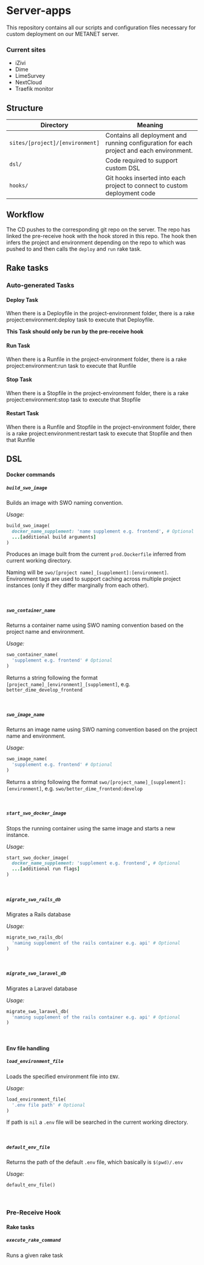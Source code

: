 # Server-apps

This repository contains all our scripts and configuration files necessary for custom deployment on our METANET server.

### Current sites

- iZivi
- Dime
- LimeSurvey
- NextCloud
- Traefik monitor

## Structure

| Directory | Meaning |
| --------- | ------- |
| `sites/[project]/[environment]` | Contains all deployment and running configuration for each project and each environment.  |
| `dsl/` | Code required to support custom DSL  |
| `hooks/` | Git hooks inserted into each project to connect to custom deployment code |

## Workflow

The CD pushes to the corresponding git repo on the server. The repo has linked the pre-receive hook with the hook stored in this repo. The hook then infers the project and environment depending on the repo to which was pushed to and then calls the `deploy` and `run` rake task. 


## Rake tasks

### Auto-generated Tasks

#### Deploy Task
When there is a Deployfile in the project-environment folder, there is a rake project:environment:deploy task to execute that Deployfile.

**This Task should only be run by the pre-receive hook** 

#### Run Task
When there is a Runfile in the project-environment folder, there is a rake project:environment:run task to execute that Runfile

#### Stop Task
When there is a Stopfile in the project-environment folder, there is a rake project:environment:stop task to execute that Stopfile

#### Restart Task
When there is a Runfile and Stopfile in the project-environment folder, there is a rake project:environment:restart task to execute that Stopfile and then that Runfile


## DSL

#### Docker commands

##### `build_swo_image`

Builds an image with SWO naming convention.

_Usage:_

```ruby
build_swo_image(
  docker_name_supplement: 'name supplement e.g. frontend', # Optional
  ...[additional build arguments]
)
```

Produces an image built from the current `prod.Dockerfile` inferred from current working directory.

Naming will be `swo/[project name]_[supplement]:[environment]`. Environment tags are used to support caching across multiple project instances (only if they differ marginally from each other).

<br>

##### `swo_container_name`

Returns a container name using SWO naming convention based on the project name and environment.

_Usage:_

```ruby
swo_container_name(
  'supplement e.g. frontend' # Optional
)
```

Returns a string following the format `[project_name]_[environment]_[supplement]`, e.g. `better_dime_develop_frontend`

<br>

##### `swo_image_name`

Returns an image name using SWO naming convention based on the project name and environment.

_Usage:_

```ruby
swo_image_name(
  'supplement e.g. frontend' # Optional
)
```

Returns a string following the format `swo/[project_name]_[supplement]:[environment]`, e.g. `swo/better_dime_frontend:develop`

<br>

##### `start_swo_docker_image`

Stops the running container using the same image and starts a new instance.

_Usage:_

```ruby
start_swo_docker_image(
  docker_name_supplement: 'supplement e.g. frontend', # Optional
  ...[additional run flags]
)
```

<br>

##### `migrate_swo_rails_db`

Migrates a Rails database

_Usage:_

```ruby
migrate_swo_rails_db(
  'naming supplement of the rails container e.g. api' # Optional
)
```

<br>

##### `migrate_swo_laravel_db`

Migrates a Laravel database

_Usage:_

```ruby
migrate_swo_laravel_db(
  'naming supplement of the rails container e.g. api' # Optional
)
```

<br>

#### Env file handling

##### `load_environment_file`

Loads the specified environment file into `ENV`.

_Usage:_

```ruby
load_environment_file(
  '.env file path' # Optional
)
```

If path is `nil` a `.env` file will be searched in the current working directory.

<br>

##### `default_env_file`

Returns the path of the default `.env` file, which basically is `$(pwd)/.env`

_Usage:_

```ruby
default_env_file()
```

<br>

### Pre-Receive Hook

#### Rake tasks

##### `execute_rake_command`

Runs a given rake task
